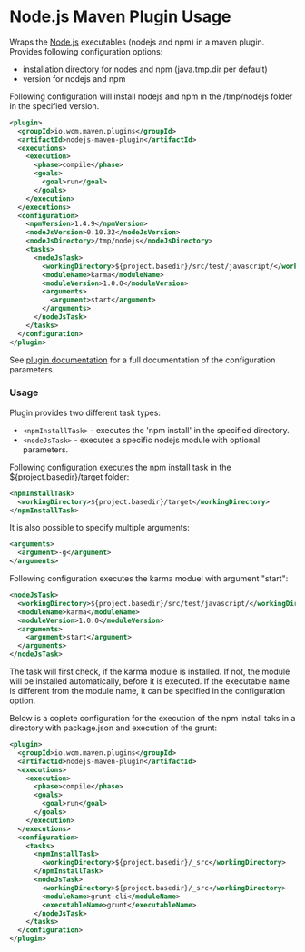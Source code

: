 Node.js Maven Plugin Usage
==========================

Wraps the [Node.js](http://nodejs.org/) executables (nodejs and npm) in a maven plugin. Provides following configuration options:

- installation directory for nodes and npm (java.tmp.dir per default)
- version for nodejs and npm

Following configuration will install nodejs and npm in the /tmp/nodejs folder in the specified version.

```xml
<plugin>
  <groupId>io.wcm.maven.plugins</groupId>
  <artifactId>nodejs-maven-plugin</artifactId>
  <executions>
    <execution>
      <phase>compile</phase>
      <goals>
        <goal>run</goal>
      </goals>
    </execution>
  </executions>
  <configuration>
    <npmVersion>1.4.9</npmVersion>
    <nodeJsVersion>0.10.32</nodeJsVersion>
    <nodeJsDirectory>/tmp/nodejs</nodeJsDirectory>
    <tasks>
      <nodeJsTask>
        <workingDirectory>${project.basedir}/src/test/javascript/</workingDirectory>
        <moduleName>karma</moduleName>
        <moduleVersion>1.0.0</moduleVersion>
        <arguments>
          <argument>start</argument>
        </arguments>
      </nodeJsTask>
    </tasks>
  </configuration>
</plugin>
```

See [plugin documentation](run-mojo.html) for a full documentation of the configuration parameters.


### Usage

Plugin provides two different task types:

* `<npmInstallTask>` - executes the 'npm install' in the specified directory.
* `<nodeJsTask>` - executes a specific nodejs module with optional parameters.

Following configuration executes the npm install task in the ${project.basedir}/target folder:

```xml
<npmInstallTask>
  <workingDirectory>${project.basedir}/target</workingDirectory>
</npmInstallTask>
```

It is also possible to specify multiple arguments:

```xml
<arguments>
  <argument>-g</argument>
</arguments>
```

Following configuration executes the karma moduel with argument "start":

```xml
<nodeJsTask>
  <workingDirectory>${project.basedir}/src/test/javascript/</workingDirectory>
  <moduleName>karma</moduleName>
  <moduleVersion>1.0.0</moduleVersion>
  <arguments>
    <argument>start</argument>
  </arguments>
</nodeJsTask>
```

The task will first check, if the karma module is installed. If not, the module will be installed automatically, before it is executed. If the executable name is different from the module name, it can be specified in the <executbaleName></executbaleName> configuration option.

Below is a coplete configuration for the execution of the npm install taks in a directory with package.json and execution of the grunt:

```xml
<plugin>
  <groupId>io.wcm.maven.plugins</groupId>
  <artifactId>nodejs-maven-plugin</artifactId>
  <executions>
    <execution>
      <phase>compile</phase>
      <goals>
        <goal>run</goal>
      </goals>
    </execution>
  </executions>
  <configuration>
    <tasks>
      <npmInstallTask>
        <workingDirectory>${project.basedir}/_src</workingDirectory>
      </npmInstallTask>
      <nodeJsTask>
        <workingDirectory>${project.basedir}/_src</workingDirectory>
        <moduleName>grunt-cli</moduleName>
        <executableName>grunt</executableName>
      </nodeJsTask>
    </tasks>
  </configuration>
</plugin>
```
